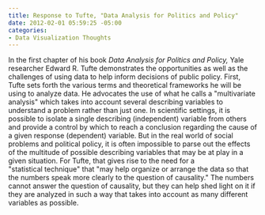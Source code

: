 ```yaml
---
title: Response to Tufte, "Data Analysis for Politics and Policy"
date: 2012-02-01 05:59:25 -05:00
categories:
- Data Visualization Thoughts
---
```


<p>In the first chapter of his book <em>Data Analysis for Politics and Policy, </em>Yale researcher Edward R. Tufte demonstrates the opportunities as well as the challenges of using data to help inform decisions of public policy. First, Tufte sets forth the various terms and theoretical frameworks he will be using to analyze data. He advocates the use of what he calls a "multivariate analysis" which takes into account several describing variables to understand a problem rather than just one. In scientific settings, it is possible to isolate a single describing (independent) variable from others and provide a control by which to reach a conclusion regarding the cause of a given response (dependent) variable. But in the real world of social problems and political policy, it is often impossible to parse out the effects of the multitude of possible describing variables that may be at play in a given situation. For Tufte, that gives rise to the need for a "statistical technique" that "may help organize or arrange the data so that the numbers speak more clearly to the question of causality." The numbers cannot answer the question of causality, but they can help shed light on it if they are analyzed in such a way that takes into account as many different variables as possible.</p>
<p>&nbsp;</p>
